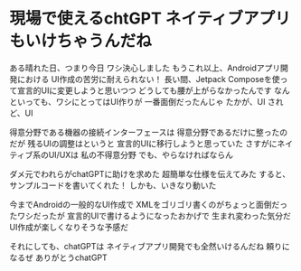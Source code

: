 # 現場で使えるchtGPT ネイティブアプリもいけちゃうんだね

ある晴れた日、つまり今日
ワシ決心しました
もうこれ以上、Androidアプリ開発における
UI作成の苦労に耐えられない！
長い間、Jetpack Composeを使って宣言的UIに変更しようと思いつつ
どうしても腰が上がらなかったんです
なんといっても、ワシにとってはUI作りが
一番面倒だったんじゃ
たかが、UI
されど、UI

得意分野である機器の接続インターフェースは
得意分野であるだけに整ったのだが
残るUIの調整はというと
宣言的UIに移行しようと思っていた
さすがにネイティブ系のUI/UXは
私の不得意分野
でも、やらなければならん

ダメ元でわれらがchatGPTに助けを求めた
超簡単な仕様を伝えてみた
すると、サンプルコードを書いてくれた！
しかも、いきなり動いた

今までAndroidの一般的なUI作成で
XMLをゴリゴリ書くのがちょっと面倒だったワシだったが
宣言的UIで書けるようになったおかげで
生まれ変わった気分だ
UI作成が楽しくなりそうな予感だ

それにしても、chatGPTは
ネイティブアプリ開発でも全然いけるんだね
頼りになるぜ
ありがとうchatGPT
